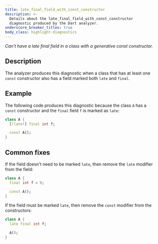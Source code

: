 ```yaml
---
title: late_final_field_with_const_constructor
description: >-
  Details about the late_final_field_with_const_constructor
  diagnostic produced by the Dart analyzer.
underscore_breaker_titles: true
body_class: highlight-diagnostics
---
```


_Can't have a late final field in a class with a generative const constructor._

## Description

The analyzer produces this diagnostic when a class that has at least one
`const` constructor also has a field marked both `late` and `final`.

## Example

The following code produces this diagnostic because the class `A` has a
`const` constructor and the `final` field `f` is marked as `late`:

```dart
class A {
  [!late!] final int f;

  const A();
}
```

## Common fixes

If the field doesn't need to be marked `late`, then remove the `late`
modifier from the field:

```dart
class A {
  final int f = 0;

  const A();
}
```

If the field must be marked `late`, then remove the `const` modifier from
the constructors:

```dart
class A {
  late final int f;

  A();
}
```
